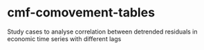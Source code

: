 # cmf-comovement-tables
Study cases to analyse correlation between detrended residuals in economic time series with different lags 
